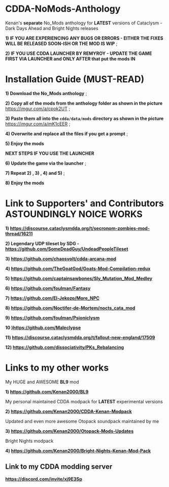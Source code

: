 # CDDA-NoMods-Anthology
Kenan's **separate** No_Mods anthology for **LATEST** versions of Cataclysm - Dark Days Ahead and Bright Nights releases

**1) IF YOU ARE EXPERIENCING ANY BUGS OR ERRORS - EITHER THE FIXES WILL BE RELEASED SOON-ISH OR THE MOD IS WIP** ;

**2) IF YOU USE CDDA LAUNCHER BY REMYROY - UPDATE THE GAME FIRST VIA LAUNCHER and ONLY AFTER that put the mods IN**

# Installation Guide (MUST-READ)

**1) Download the No_Mods anthology** ;

**2) Copy all of the mods from the anthology folder as shown in the picture** https://imgur.com/a/cpok2UT ;

**3) Paste them all into the `cdda/data/mods` directory as shown in the picture** https://imgur.com/a/mK1cEER ;

**4) Overwrite and replace all the files if you get a prompt** ;

**5) Enjoy the mods**

**NEXT STEPS IF YOU USE THE LAUNCHER** 

**6) Update the game via the launcher** ;

**7) Repeat 2) , 3) , 4) and 5)** ;

**8) Enjoy the mods**

# Link to Supporters' and Contributors ASTOUNDINGLY NOICE WORKS

**1) https://discourse.cataclysmdda.org/t/secronom-zombies-mod-thread/16211**

**2) Legendary UDP tileset by SDG - https://github.com/SomeDeadGuy/UndeadPeopleTileset**

**3) https://github.com/chaosvolt/cdda-arcana-mod**

**4) https://github.com/TheGoatGod/Goats-Mod-Compilation-redux**

**5) https://github.com/captainsawbones/Sly_Mutation_Mod_Medley**

**6) https://github.com/foulman/Fantasy**

**7) https://github.com/El-Jekozo/More_NPC**

**8) https://github.com/Noctifer-de-Mortem/nocts_cata_mod**

**9) https://github.com/foulman/Psioniclysm**

**10 )https://github.com/Maleclypse**

**11) https://discourse.cataclysmdda.org/t/fallout-new-england/17509**

**12) https://github.com/dissociativity/PKs_Rebalancing**

# Links to my other works

My HUGE and AWESOME **BL9** mod

**1) https://github.com/Kenan2000/BL9**

My personal maintained CDDA modpack for **LATEST** experimental versions

**2) https://github.com/Kenan2000/CDDA-Kenan-Modpack**

Updated and even more awesome Otopack soundpack maintained by me 

**3) https://github.com/Kenan2000/Otopack-Mods-Updates**

Bright Nights modpack

**4) https://github.com/Kenan2000/Bright-Nights-Kenan-Mod-Pack**

## Link to my CDDA modding server 

**https://discord.com/invite/xj9E3Sp**
